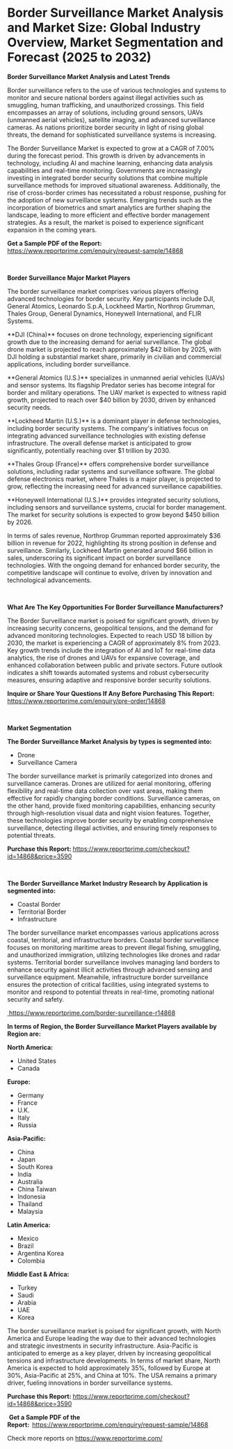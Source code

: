 <p><h1>Border Surveillance Market Analysis and Market Size: Global Industry Overview, Market Segmentation and Forecast (2025 to 2032)</h1></p><p><strong>Border Surveillance Market Analysis and Latest Trends</strong></p>
<p><p>Border surveillance refers to the use of various technologies and systems to monitor and secure national borders against illegal activities such as smuggling, human trafficking, and unauthorized crossings. This field encompasses an array of solutions, including ground sensors, UAVs (unmanned aerial vehicles), satellite imaging, and advanced surveillance cameras. As nations prioritize border security in light of rising global threats, the demand for sophisticated surveillance systems is increasing.</p><p>The Border Surveillance Market is expected to grow at a CAGR of 7.00% during the forecast period. This growth is driven by advancements in technology, including AI and machine learning, enhancing data analysis capabilities and real-time monitoring. Governments are increasingly investing in integrated border security solutions that combine multiple surveillance methods for improved situational awareness. Additionally, the rise of cross-border crimes has necessitated a robust response, pushing for the adoption of new surveillance systems. Emerging trends such as the incorporation of biometrics and smart analytics are further shaping the landscape, leading to more efficient and effective border management strategies. As a result, the market is poised to experience significant expansion in the coming years.</p></p>
<p><strong>Get a Sample PDF of the Report:&nbsp;</strong> <a href="https://www.reportprime.com/enquiry/request-sample/14868?utm_campaign=3121&utm_medium=2&utm_source=Github&utm_content=ia&utm_term=20032025&utm_id=border-surveillance">https://www.reportprime.com/enquiry/request-sample/14868</a></p>
<p>&nbsp;</p>
<p><strong>Border Surveillance Major Market Players</strong></p>
<p><p>The border surveillance market comprises various players offering advanced technologies for border security. Key participants include DJI, General Atomics, Leonardo S.p.A, Lockheed Martin, Northrop Grumman, Thales Group, General Dynamics, Honeywell International, and FLIR Systems.</p><p>**DJI (China)** focuses on drone technology, experiencing significant growth due to the increasing demand for aerial surveillance. The global drone market is projected to reach approximately $42 billion by 2025, with DJI holding a substantial market share, primarily in civilian and commercial applications, including border surveillance.</p><p>**General Atomics (U.S.)** specializes in unmanned aerial vehicles (UAVs) and sensor systems. Its flagship Predator series has become integral for border and military operations. The UAV market is expected to witness rapid growth, projected to reach over $40 billion by 2030, driven by enhanced security needs.</p><p>**Lockheed Martin (U.S.)** is a dominant player in defense technologies, including border security systems. The company's initiatives focus on integrating advanced surveillance technologies with existing defense infrastructure. The overall defense market is anticipated to grow significantly, potentially reaching over $1 trillion by 2030.</p><p>**Thales Group (France)** offers comprehensive border surveillance solutions, including radar systems and surveillance software. The global defense electronics market, where Thales is a major player, is projected to grow, reflecting the increasing need for advanced surveillance capabilities.</p><p>**Honeywell International (U.S.)** provides integrated security solutions, including sensors and surveillance systems, crucial for border management. The market for security solutions is expected to grow beyond $450 billion by 2026.</p><p>In terms of sales revenue, Northrop Grumman reported approximately $36 billion in revenue for 2022, highlighting its strong position in defense and surveillance. Similarly, Lockheed Martin generated around $66 billion in sales, underscoring its significant impact on border surveillance technologies. With the ongoing demand for enhanced border security, the competitive landscape will continue to evolve, driven by innovation and technological advancements.</p></p>
<p>&nbsp;</p>
<p><strong>What Are The Key Opportunities For Border Surveillance Manufacturers?</strong></p>
<p><p>The Border Surveillance market is poised for significant growth, driven by increasing security concerns, geopolitical tensions, and the demand for advanced monitoring technologies. Expected to reach USD 18 billion by 2030, the market is experiencing a CAGR of approximately 8% from 2023. Key growth trends include the integration of AI and IoT for real-time data analytics, the rise of drones and UAVs for expansive coverage, and enhanced collaboration between public and private sectors. Future outlook indicates a shift towards automated systems and robust cybersecurity measures, ensuring adaptive and responsive border security solutions.</p></p>
<p><strong>Inquire or Share Your Questions If Any Before Purchasing This Report:</strong> <a href="https://www.reportprime.com/enquiry/pre-order/14868?utm_campaign=3121&utm_medium=2&utm_source=Github&utm_content=ia&utm_term=20032025&utm_id=border-surveillance">https://www.reportprime.com/enquiry/pre-order/14868</a></p>
<p>&nbsp;</p>
<p><strong>Market Segmentation</strong></p>
<p><strong>The Border Surveillance Market Analysis by types is segmented into:</strong></p>
<p><ul><li>Drone</li><li>Surveillance Camera</li></ul></p>
<p><p>The border surveillance market is primarily categorized into drones and surveillance cameras. Drones are utilized for aerial monitoring, offering flexibility and real-time data collection over vast areas, making them effective for rapidly changing border conditions. Surveillance cameras, on the other hand, provide fixed monitoring capabilities, enhancing security through high-resolution visual data and night vision features. Together, these technologies improve border security by enabling comprehensive surveillance, detecting illegal activities, and ensuring timely responses to potential threats.</p></p>
<p><strong>Purchase this Report:&nbsp;</strong><a href="https://www.reportprime.com/checkout?id=14868&price=3590&utm_campaign=3121&utm_medium=2&utm_source=Github&utm_content=ia&utm_term=20032025&utm_id=border-surveillance">https://www.reportprime.com/checkout?id=14868&price=3590</a></p>
<p>&nbsp;</p>
<p><strong>The Border Surveillance Market Industry Research by Application is segmented into:</strong></p>
<p><ul><li>Coastal Border</li><li>Territorial Border</li><li>Infrastructure</li></ul></p>
<p><p>The border surveillance market encompasses various applications across coastal, territorial, and infrastructure borders. Coastal border surveillance focuses on monitoring maritime areas to prevent illegal fishing, smuggling, and unauthorized immigration, utilizing technologies like drones and radar systems. Territorial border surveillance involves managing land borders to enhance security against illicit activities through advanced sensing and surveillance equipment. Meanwhile, infrastructure border surveillance ensures the protection of critical facilities, using integrated systems to monitor and respond to potential threats in real-time, promoting national security and safety.</p></p>
<p><a href="https://www.reportprime.com/border-surveillance-r14868?utm_campaign=3121&utm_medium=2&utm_source=Github&utm_content=ia&utm_term=20032025&utm_id=border-surveillance">&nbsp;https://www.reportprime.com/border-surveillance-r14868</a></p>
<p><strong>In terms of Region, the Border Surveillance Market Players available by Region are:</strong></p>
<p>
    <p> <strong> North America: </strong>
        <ul>
            <li>United States</li>
            <li>Canada</li>
        </ul>
        </p> 
    <p> <strong> Europe: </strong>
        <ul>
            <li>Germany</li>
            <li>France</li>
            <li>U.K.</li>
            <li>Italy</li>
            <li>Russia</li>
        </ul>
        </p> 
    <p> <strong> Asia-Pacific: </strong>
        <ul>
            <li>China</li>
            <li>Japan</li>
            <li>South Korea</li>
            <li>India</li>
            <li>Australia</li>
            <li>China Taiwan</li>
            <li>Indonesia</li>
            <li>Thailand</li>
            <li>Malaysia</li>
        </ul>
        </p> 
    <p> <strong> Latin America: </strong>
        <ul>
            <li>Mexico</li>
            <li>Brazil</li>
            <li>Argentina Korea</li>
            <li>Colombia</li>
        </ul>
        </p> 
    <p> <strong> Middle East & Africa: </strong>
        <ul>
            <li>Turkey</li>
            <li>Saudi</li>
            <li>Arabia</li>
            <li>UAE</li>
            <li>Korea</li>
        </ul>
    </p>
    </p>
<p><p>The border surveillance market is poised for significant growth, with North America and Europe leading the way due to their advanced technologies and strategic investments in security infrastructure. Asia-Pacific is anticipated to emerge as a key player, driven by increasing geopolitical tensions and infrastructure developments. In terms of market share, North America is expected to hold approximately 35%, followed by Europe at 30%, Asia-Pacific at 25%, and China at 10%. The USA remains a primary driver, fueling innovations in border surveillance systems.</p></p>
<p><strong>Purchase this Report: </strong><a href="https://www.reportprime.com/checkout?id=14868&price=3590&utm_campaign=3121&utm_medium=2&utm_source=Github&utm_content=ia&utm_term=20032025&utm_id=border-surveillance">https://www.reportprime.com/checkout?id=14868&price=3590</a></p>
<p>&nbsp;<strong>Get a Sample PDF of the Report:&nbsp;&nbsp;</strong><a href="https://www.reportprime.com/enquiry/request-sample/14868?utm_campaign=3121&utm_medium=2&utm_source=Github&utm_content=ia&utm_term=20032025&utm_id=border-surveillance">https://www.reportprime.com/enquiry/request-sample/14868</a></p>
<p><strong></strong></p>
<p>Check more reports on <a href="https://www.reportprime.com/?utm_campaign=3121&utm_medium=2&utm_source=Github&utm_content=ia&utm_term=20032025&utm_id=border-surveillance">https://www.reportprime.com/</a></p>